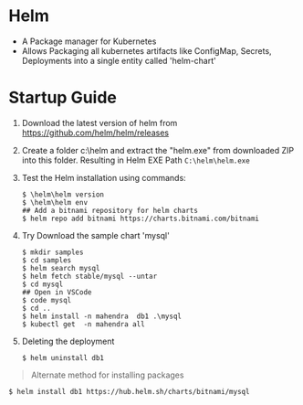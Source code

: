 # Helm

- A Package manager for Kubernetes
- Allows Packaging all kubernetes artifacts like ConfigMap, Secrets, Deployments into a single entity called 'helm-chart'


# Startup Guide

1.  Download the latest version of helm from https://github.com/helm/helm/releases

2.  Create a folder c:\helm and extract the "helm.exe" from downloaded ZIP into this folder. Resulting in Helm EXE Path `C:\helm\helm.exe`

3.  Test the Helm installation using commands:

    ```
    $ \helm\helm version
    $ \helm\helm env
    ## Add a bitnami repository for helm charts
    $ helm repo add bitnami https://charts.bitnami.com/bitnami
    ```

4.  Try Download the sample chart 'mysql' 

    ```
    $ mkdir samples
    $ cd samples
    $ helm search mysql
    $ helm fetch stable/mysql --untar
    $ cd mysql
    ## Open in VSCode
    $ code mysql
    $ cd ..
    $ helm install -n mahendra  db1 .\mysql
    $ kubectl get  -n mahendra all
    ```

5.  Deleting the deployment

    ```
    $ helm uninstall db1
    ```

> Alternate method for installing packages

   `$ helm install db1 https://hub.helm.sh/charts/bitnami/mysql `